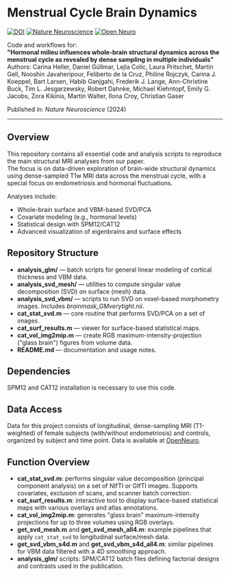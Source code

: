 # Menstrual Cycle Brain Dynamics

[![DOI](https://zenodo.org/badge/DOI/10.1038/s41593-025-02066-2.svg)](https://doi.org/10.1038/s41593-025-02066-2)
[![Nature Neuroscience](https://img.shields.io/badge/journal-Nature%20Neuroscience-blue.svg)](https://www.nature.com/neuro)
[![Open Neuro](https://img.shields.io/badge/journal-Open%20Neuro-blue.svg)](https://openneuro.org/datasets/ds006491/versions/1.0.1)

Code and workflows for:  
**"Hormonal milieu influences whole-brain structural dynamics across the menstrual cycle as revealed by dense sampling in multiple individuals"**  
Authors: Carina Heller, Daniel Güllmar, Lejla Colic, Laura Pritschet, Martin Gell, Nooshin Javaheripour, Feliberto de la Cruz, Philine Rojczyk, Carina J. Koeppel, Bart Larsen, Habib Ganjgahi, Frederik J. Lange, Ann-Christine Buck, Tim L. Jesgarzewsky, Robert Dahnke, Michael Kiehntopf, Emily G. Jacobs, Zora Kikinis, Martin Walter, Ilona Croy, Christian Gaser 

Published in: *Nature Neuroscience* (2024)

---

## Overview

This repository contains all essential code and analysis scripts to reproduce the main structural MRI analyses from our paper.  
The focus is on data-driven exploration of brain-wide structural dynamics using dense-sampled T1w MRI data across the menstrual cycle, with a special focus on endometriosis and hormonal fluctuations.

Analyses include:
- Whole-brain surface and VBM-based SVD/PCA
- Covariate modeling (e.g., hormonal levels)
- Statistical design with SPM12/CAT12
- Advanced visualization of eigenbrains and surface effects

## Repository Structure
- **analysis_glm/** — batch scripts for general linear modeling of cortical thickness and VBM data.
- **analysis_svd_mesh/** — utilities to compute singular value decomposition (SVD) on surface (mesh) data.
- **analysis_svd_vbm/** — scripts to run SVD on voxel-based morphometry images. Includes *brainmask_GMverytight.nii*.
- **cat_stat_svd.m** — core routine that performs SVD/PCA on a set of images.
- **cat_surf_results.m** — viewer for surface-based statistical maps.
- **cat_vol_img2mip.m** — create RGB maximum-intensity-projection ("glass brain") figures from volume data.
- **README.md** — documentation and usage notes.

## Dependencies
SPM12 and CAT12 installation is necessary to use this code.

## Data Access
Data for this project consists of longitudinal, dense-sampling MRI (T1-weighted) of female subjects (with/without endometriosis) and controls, organized by subject and time point.
Data is available at [OpenNeuro](https://openneuro.org/datasets/ds006491/versions/1.0.1).

## Function Overview
- **cat_stat_svd.m**: performs singular value decomposition (principal component analysis) on a set of NIfTI or GIfTI images. Supports covariates, exclusion of scans, and scanner batch correction.
- **cat_surf_results.m**: interactive tool to display surface-based statistical maps with various overlays and atlas annotations.
- **cat_vol_img2mip.m**: generates "glass brain" maximum-intensity projections for up to three volumes using RGB overlays.
- **get_svd_mesh.m** and **get_svd_mesh_all4.m**: example pipelines that apply `cat_stat_svd` to longitudinal surface/mesh data.
- **get_svd_vbm_s4d.m** and **get_svd_vbm_s4d_all4.m**: similar pipelines for VBM data filtered with a 4D smoothing approach.
- **analysis_glm/** scripts: SPM/CAT12 batch files defining factorial designs and contrasts used in the publication.

